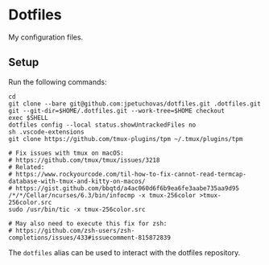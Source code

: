 # Dotfiles

My configuration files.

## Setup

Run the following commands:

```shell
cd
git clone --bare git@github.com:jpetuchovas/dotfiles.git .dotfiles.git
git --git-dir=$HOME/.dotfiles.git --work-tree=$HOME checkout
exec $SHELL
dotfiles config --local status.showUntrackedFiles no
sh .vscode-extensions
git clone https://github.com/tmux-plugins/tpm ~/.tmux/plugins/tpm

# Fix issues with tmux on macOS:
# https://github.com/tmux/tmux/issues/3218
# Related:
# https://www.rockyourcode.com/til-how-to-fix-cannot-read-termcap-database-with-tmux-and-kitty-on-macos/
# https://gist.github.com/bbqtd/a4ac060d6f6b9ea6fe3aabe735aa9d95
/*/*/Cellar/ncurses/6.3/bin/infocmp -x tmux-256color >tmux-256color.src
sudo /usr/bin/tic -x tmux-256color.src

# May also need to execute this fix for zsh:
# https://github.com/zsh-users/zsh-completions/issues/433#issuecomment-815872839
```

The `dotfiles` alias can be used to interact with the dotfiles repository.
